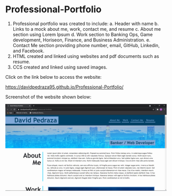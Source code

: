 # Professional-Portfolio
1. Professional portfolio was created to include:
  a. Header with name
  b. Links to a mock about me, work, contact me, and resume
  c. About me section using Lorem Ipsum
  d. Work section to Banking Ops, Game development, Horiseon, Finance, and Business Administration.
  e. Contact Me section providing phone number, email, GitHub, Linkedin, and Facebook.
 2. HTML created and linked using websites and pdf documents such as resume.
 3. CCS created and linked using saved images.

Click on the link below to access the website:

https://davidpedraza95.github.io/Professional-Portfolio/

Screenshot of the website shown below:

![Screenshot of the homework is displayed](https://github.com/DavidPedraza95/Professional-Portfolio/blob/main/assets/images/WebsitePP.PNG)
